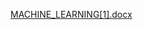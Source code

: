 [MACHINE_LEARNING[1].docx](https://github.com/Jasmineshaikmeera/optimizing-flight-booking-decisions-through-machine-learning-price-prediction/files/12344303/MACHINE_LEARNING.1.docx)

